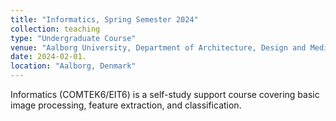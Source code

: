 ```yaml
---
title: "Informatics, Spring Semester 2024"
collection: teaching
type: "Undergraduate Course"
venue: "Aalborg University, Department of Architecture, Design and Media Technology"
date: 2024-02-01.
location: "Aalborg, Denmark"
---
```



Informatics (COMTEK6/EIT6) is a self-study support course covering basic image processing, feature extraction, and classification. 